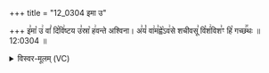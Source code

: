 +++
title = "12_0304 इमा उ"

+++
इ꣣मा꣡ उ꣢ वां꣣ दि꣡वि꣢ष्टय उ꣣स्रा꣡ ह꣢वन्ते अश्विना। अ꣣यं꣡ वा꣢म꣣ह्वे꣡ऽव꣢से शचीवसू꣣ वि꣡शं꣢विश꣣ꣳ हि꣡ गच्छ꣢꣯थः ॥ 12:0304 ॥

<details><summary>विस्वर-मूलम् (VC)</summary>

इमा उ वां दिविष्टय उस्रा हवन्ते अश्विना । अयं वामह्वेऽवसे शचीवसू विशं विशꣳ हि गच्छथः ॥३०४
</details>